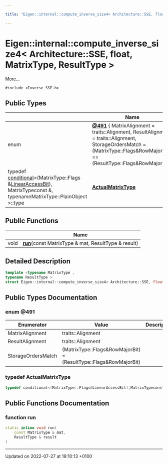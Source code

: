 ```yaml
---

title: "Eigen::internal::compute_inverse_size4< Architecture::SSE, float, MatrixType, ResultType >"

---
```


# Eigen::internal::compute_inverse_size4< Architecture::SSE, float, MatrixType, ResultType >



 [More...](#detailed-description)


`#include <Inverse_SSE.h>`

## Public Types

|                | Name           |
| -------------- | -------------- |
| enum| **[@491](http://example.org/classes/structeigen_1_1internal_1_1compute__inverse__size4_3_01architecture_1_1sse_00_01float_00_01matrixtype_00_01resulttype_01_4/#enum-@491)** { MatrixAlignment = traits<MatrixType>::Alignment, ResultAlignment = traits<ResultType>::Alignment, StorageOrdersMatch = (MatrixType::Flags&RowMajorBit) == (ResultType::Flags&RowMajorBit)} |
| typedef <a href="http://example.org/classes/structeigen_1_1internal_1_1conditional/">conditional</a><(MatrixType::Flags &<a href="http://example.org/modules/group__flags/#variable-linearaccessbit">LinearAccessBit</a>), MatrixTypeconst &, typenameMatrixType::PlainObject >::type | **[ActualMatrixType](http://example.org/classes/structeigen_1_1internal_1_1compute__inverse__size4_3_01architecture_1_1sse_00_01float_00_01matrixtype_00_01resulttype_01_4/#typedef-actualmatrixtype)**  |

## Public Functions

|                | Name           |
| -------------- | -------------- |
| void | **[run](http://example.org/classes/structeigen_1_1internal_1_1compute__inverse__size4_3_01architecture_1_1sse_00_01float_00_01matrixtype_00_01resulttype_01_4/#function-run)**(const MatrixType & mat, ResultType & result) |

## Detailed Description

```cpp
template <typename MatrixType ,
typename ResultType >
struct Eigen::internal::compute_inverse_size4< Architecture::SSE, float, MatrixType, ResultType >;
```

## Public Types Documentation

### enum @491

| Enumerator | Value | Description |
| ---------- | ----- | ----------- |
| MatrixAlignment | traits<MatrixType>::Alignment|   |
| ResultAlignment | traits<ResultType>::Alignment|   |
| StorageOrdersMatch | (MatrixType::Flags&RowMajorBit) =(ResultType::Flags&RowMajorBit)|   |




### typedef ActualMatrixType

```cpp
typedef conditional<(MatrixType::Flags&LinearAccessBit),MatrixTypeconst&,typenameMatrixType::PlainObject>::type Eigen::internal::compute_inverse_size4< Architecture::SSE, float, MatrixType, ResultType >::ActualMatrixType;
```


## Public Functions Documentation

### function run

```cpp
static inline void run(
    const MatrixType & mat,
    ResultType & result
)
```


-------------------------------

Updated on 2022-07-27 at 19:10:13 +0100